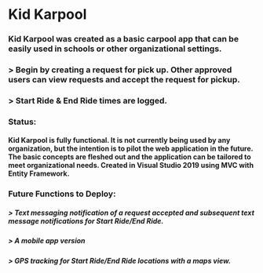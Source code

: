 # Kid Karpool
### Kid Karpool was created as a basic carpool app that can be easily used in schools or other organizational settings. 
### > Begin by creating a request for pick up. Other approved users can view requests and accept the request for pickup.
### > Start Ride & End Ride times are logged.

### Status:
#### Kid Karpool is fully functional. It is not currently being used by any organization, but the intention is to pilot the web application in the future. The basic concepts are fleshed out and the application can be tailored to meet organizational needs. Created in Visual Studio 2019 using MVC with Entity Framework. 
### Future Functions to Deploy:
##### > Text messaging notification of a request accepted and subsequent text message notifications for Start Ride/End Ride.
##### > A mobile app version
##### > GPS tracking for Start Ride/End Ride locations with a maps view.

